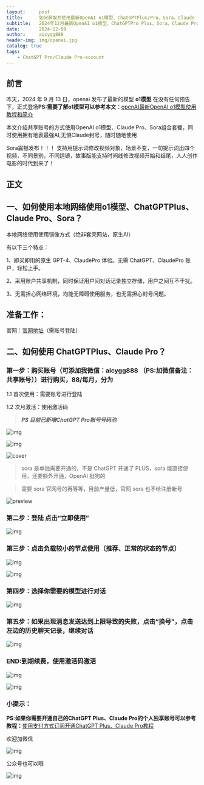 ```yaml
---
layout:     post
title:      如何获取并使用最新OpenAI o1模型、ChatGPTPlus/Pro、Sora、Claude Pro会员保姆级教程
subtitle:   2024年12月最新OpenAI o1模型、ChatGPTPro Plus、Sora、Claude Pro会员使用教程
date:       2024-12-09
author:     aicygg888
header-img: img/openai.jpg
catalog: true
tags:
    - ChatGPT Pro/Claude Pro-account
---
```


## 前言

昨天，2024 年 9 月 13 日，openai 发布了最新的模型 **o1模型** 在没有任何预告下，正式登场**PS:需要了解o1模型可以参考本文：**[openAI最新OpenAI o1模型使用教程和简介](https://littlemagic8.github.io/2024/09/13/GPT-o1-model/)

本文介绍共享账号的方式使用OpenAI o1模型、Claude Pro、Sora组合套餐，同时使用拥有地表最强AI,无惧Claude封号，随时随地使用

Sora震撼发布！！！
支持用提示词修改视频对象，场景不变，一句提示词出四个视频，不同景别，不同运镜，故事版能支持时间线修改视频开始和结尾，人人创作电影的时代到来了！

## 正文

## 一、如何使用本地网络使用o1模型、ChatGPTPlus、Claude Pro、Sora？

本地网络使用使用镜像方式（绝非套壳网站，原生AI）

有以下三个特点：

1、即买即用的原生 GPT-4、ClaudePro 体验。无需 ChatGPT、ClaudePro  账户，轻松上手。

2、采用账户共享机制，同时保证用户间对话记录独立存储，用户之间互不干扰。

3、无需担心网络环境，均能无障碍使用服务，也无需担心封号问题。

## 准备工作：

官网：[官网地址](https://chatshare.biz/)（需账号登陆）

## **二、如何使用 ChatGPTPlus、Claude Pro？**

### **第一步：购买账号（可添加我微信：aicygg888 （PS:加微信备注：共享账号））进行购买，88/每月，分为**

1.1 首次使用：需要账号进行登陆 

1.2 次月激活：使用激活码

> ***PS 目前已新增ChatGPT Pro账号号码池***


![img](https://pic1.zhimg.com/80/v2-c0eee8b47889db6df74d36a7555ce599_720w.jpeg)



![img](https://pica.zhimg.com/80/v2-831ea190ebab9b29866318af99ca1573_720w.jpeg)



![cover](https://pica.zhimg.com/80/v2-538a6191cbe5f9fbcb6bd58c7bb96afc_xl.jpg)



>  sora 是单独需要开通的，不是 ChatGPT 开通了 PLUS，sora 能直接使用，还要额外开通，OpenAI 挺狗的

>  需要 sora 官网号的再等等，目前产量低，官网 sora 也不给注册新号

![preview](https://picx.zhimg.com/80/v2-649c238d91458ff49e191098236ebd5d_r.jpg)

### **第二步：登陆 点击“立即使用”**

![img](https://picx.zhimg.com/80/v2-9b2bd818f79d93dbc9fb98e93c07990a_720w.png)

### **第三步：点击负载较小的节点使用（推荐、正常的状态的节点）**

![img](https://picx.zhimg.com/80/v2-497a6f874350b29cfccb6259f39671ee_720w.png)

![img](https://pic1.zhimg.com/80/v2-043b42d9b3c3c29cf12d565b6f16a141_720w.png)

### **第四步：选择你需要的模型进行对话**

![img](https://pic1.zhimg.com/80/v2-f655e6536b61a4a4e2864d366d610855_720w.png)

### **第五步：如果出现消息发送达到上限导致的失败，点击“换号”，点击左边的历史聊天记录，继续对话**

![img](https://pic1.zhimg.com/80/v2-89a0b85725b7922e719a2910b8515fdd_720w.png)

### **END:到期续费，使用激活码激活**

![img](https://pica.zhimg.com/80/v2-da9bb9645ec193aa2de3a50520b868ee_720w.png)

![img](https://picx.zhimg.com/80/v2-6fb442ffcc5edc820e7118f97dd1536e_720w.png)

### **小提示：**

**PS:如果你需要开通自己的ChatGPT Plus、Claude Pro的个人独享账号可以参考教程：**[使用支付方式订阅开通ChatGPT Plus、Claude Pro教程](https://littlemagic8.github.io/2024/09/04/update-ChatGPT-Plus/)

欢迎加微信

![img](https://picx.zhimg.com/80/v2-b1c8f90bffc8b2f4f32ab07a08a4ede6_720w.png)

公众号也可以哦

![img](https://pic1.zhimg.com/80/v2-4e622b64238b20948a02e0c988ca5704_720w.png)